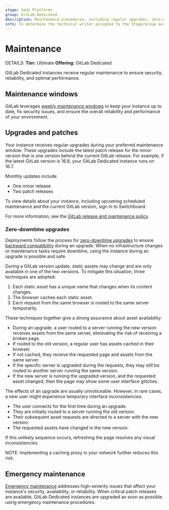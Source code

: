 ```yaml
---
stage: SaaS Platforms
group: GitLab Dedicated
description: Maintenance procedures, including regular upgrades, zero-downtime deployments, and emergency maintenance protocols.
info: To determine the technical writer assigned to the Stage/Group associated with this page, see https://handbook.gitlab.com/handbook/product/ux/technical-writing/#assignments
---
```


# Maintenance

DETAILS:
**Tier:** Ultimate
**Offering:** GitLab Dedicated

GitLab Dedicated instances receive regular maintenance to ensure security, reliability, and optimal performance.

## Maintenance windows

GitLab leverages [weekly maintenance windows](../../administration/dedicated/maintenance.md#maintenance-windows) to keep your instance up to date, fix security issues, and ensure the overall reliability and performance of your environment.

## Upgrades and patches

Your instance receives regular upgrades during your preferred maintenance window. These upgrades include the latest patch release for the minor version that is one version behind the current GitLab release. For example, if the latest GitLab version is 16.8, your GitLab Dedicated instance runs on 16.7.

Monthly updates include:

- One minor release
- Two patch releases

To view details about your instance, including upcoming scheduled maintenance and the current GitLab version, sign in to Switchboard.

For more information, see the [GitLab release and maintenance policy](../../policy/maintenance.md).

### Zero-downtime upgrades

Deployments follow the process for [zero-downtime upgrades](../../update/zero_downtime.md) to ensure [backward compatibility](../../development/multi_version_compatibility.md) during an upgrade. When no infrastructure changes or maintenance tasks require downtime, using the instance during an upgrade is possible and safe.

During a GitLab version update, static assets may change and are only available in one of the two versions. To mitigate this situation, three techniques are adopted:

1. Each static asset has a unique name that changes when its content changes.
1. The browser caches each static asset.
1. Each request from the same browser is routed to the same server temporarily.

These techniques together give a strong assurance about asset availability:

- During an upgrade, a user routed to a server running the new version receives assets from the same server, eliminating the risk of receiving a broken page.
- If routed to the old version, a regular user has assets cached in their browser.
- If not cached, they receive the requested page and assets from the same server.
- If the specific server is upgraded during the requests, they may still be routed to another server running the same version.
- If the new server is running the upgraded version, and the requested asset changed, then the page may show some user interface glitches.

The effects of an upgrade are usually unnoticeable. However, in rare cases, a new user might experience temporary interface inconsistencies:

- The user connects for the first time during an upgrade.
- They are initially routed to a server running the old version.
- Their subsequent asset requests are directed to a server with the new version.
- The requested assets have changed in the new version.

If this unlikely sequence occurs, refreshing the page resolves any visual inconsistencies.

NOTE:
Implementing a caching proxy in your network further reduces this risk.

## Emergency maintenance

[Emergency maintenance](../../administration/dedicated/maintenance.md#emergency-maintenance) addresses high-severity issues that affect your instance's security, availability, or reliability. When critical patch releases are available, GitLab Dedicated instances are upgraded as soon as possible using emergency maintenance procedures.
